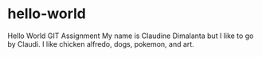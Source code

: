 # hello-world
Hello World GIT Assignment
My name is Claudine Dimalanta but I like to go by Claudi. I like chicken alfredo, dogs, pokemon, and art. 
